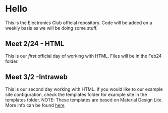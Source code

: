 # Hello
This is the Electronics Club official repository. Code will be added on a weekly basis as we will be doing some stuff.

## Meet 2/24 - HTML
This is our _first_ official day of working with HTML. Files will be in the Feb24 folder.

## Meet 3/2 -Intraweb
This is our second day working with HTML. If you would like to our example site configuration, check the templates folder for example site in the templates folder. NOTE: These templates are based on Material Design Lite. More info can be found [here](https://getmdl.io)
